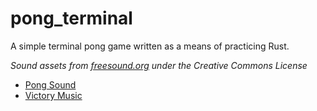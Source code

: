 # pong_terminal

<p>
A simple terminal pong game written as a means of practicing Rust.
</p>


<em>Sound assets from [freesound.org](https://freesound.org) under the Creative Commons License</em><br>

- [Pong Sound](https://freesound.org/s/4359/)
- [Victory Music](https://freesound.org/s/626259/)
